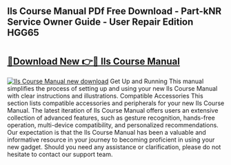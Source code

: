 ## Ils Course Manual PDf Free Download - Part-kNR Service Owner Guide - User Repair Edition HGG65

# <h2><a href="http://bc98862.oget.top/?id=Ils+Course+Manual">🔗Download New 👉🔴 Ils Course Manual</a></h2>

[![Ils Course Manual new download](https://i.imgur.com/5g1atiW.png)](http://bc98862.oget.top/?id=Ils+Course+Manual)
Get Up and Running This manual simplifies the process of setting up and using your new Ils Course Manual with clear instructions and illustrations. Compatible Accessories This section lists compatible accessories and peripherals for your new Ils Course Manual. The latest iteration of Ils Course Manual offers users an extensive collection of advanced features, such as gesture recognition, hands-free operation, multi-device compatibility, and personalized recommendations. Our expectation is that the Ils Course Manual has been a valuable and informative resource in your journey to becoming proficient in using your new gadget. Should you need any assistance or clarification, please do not hesitate to contact our support team.
